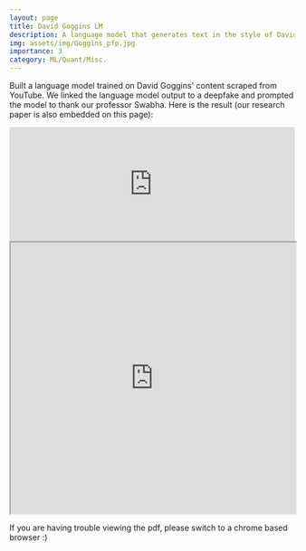 ```yaml
---
layout: page
title: David Goggins LM
description: A language model that generates text in the style of David Goggins. Who's gonna carry the boats?!
img: assets/img/Goggins_pfp.jpg
importance: 3
category: ML/Quant/Misc.
---
```

Built a language model trained on David Goggins' content scraped from YouTube. We linked the language model output to a deepfake and prompted the model to thank our professor Swabha. Here is the result (our research paper is also embedded on this page):

<div class="row">
    <div class="col-sm-12 mt-3 mt-md-0">
        <iframe width="100%" height="202" src="https://www.youtube.com/embed/n_e8e6tPa44" frameborder="0" allow="accelerometer; autoplay; encrypted-media; gyroscope; picture-in-picture" allowfullscreen></iframe>
    </div>
</div>
 <div class="row">
    <div class="col-sm-12 mt-3 mt-md-0">
        <iframe src="https://drive.google.com/file/d/1ftMVt4At4AJxOyVCwUaWGi1VJNd6Qdw2/preview" width="100%" height="480" allow="autoplay"></iframe>
    </div>
</div>

If you are having trouble viewing the pdf, please switch to a chrome based browser :) 
